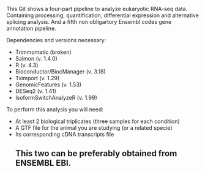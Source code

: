 This Git shows a four-part pipeline to analyze eukaryotic RNA-seq data. Containing processing, quantification, differential expression and alternative splicing analysis. And a fifth non obligartory Ensembl codes gene annotation pipeline.

Dependencies and versions necessary:
- Trimmomatic (broken)
- Salmon (v. 1.4.0)
- R (v. 4.3)
- Bioconductor/BiocManager (v. 3.18)
- Tximport (v. 1.29)
- GenomicFeatures (v. 1.53)
- DESeq2 (v. 1.41)
- IsoformSwitchAnalyzeR (v. 1.99)

To perform this analysis you will need:
- At least 2 biological triplicates (three samples for each condition)
- A GTF file for the animal you are studying (or a related specie)
- Its corresponding cDNA transcripts file
  ## This two can be preferably obtained from ENSEMBL EBI.
